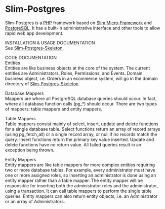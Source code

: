 # Slim-Postgres  
Slim-Postgres is a <a target="_blank" href="https://www.php.net">PHP</a> framework based on <a target="_blank" href="https://www.slimframework.com/">Slim Micro-Framework</a> and <a target="_blank" href="https://www.postgresql.org/">PostgreSQL</a>. It has a built-in administrative interface and other tools to allow rapid web app development.  
  
INSTALLATION & USAGE DOCUMENTATION  
See <a href="https://github.com/it-all/slim-postgres-skeleton">Slim-Postgres-Skeleton</a>.  

CODE DOCUMENTATION  
Entities  
Entities are like business objects at the core of the system. The current entities are Administrators, Roles, Permissions, and Events. Domain business object, i.e. Orders in an ecommerce system, will go in the domain directory of <a href="https://github.com/it-all/slim-postgres-skeleton">Slim-Postgres-Skeleton</a>.  
  
Database Mappers  
Mappers are where all PostgreSQL database queries should occur. In fact, where all database function calls (pg_*) should occur.  There are two types of mappers: table mappers and entity mappers. 
  
Table Mappers  
Table mappers consist mainly of select, insert, update and delete functions for a single database table. Select functions return an array of record arrays (using pg_fetch_all) or a single record array, or null if no records match the query. Insert functions return the primary key value inserted. Update and delete functions have no return value. All failed queries result in an exception being thrown.  

Entity Mappers  
Entity mappers are like table mappers for more complex entities requiring two or more database tables. For example, every administrator must have one or more assigned roles, so inserting an administrator is done using an entity mapper rather than a table mapper. The entity mapper will be responsible for inserting both the administrator roles and the administrator, using a transaction. It can call table mappers to perform the single table queries. Entity mappers can also return entity objects, i.e. an Administrator or an array of Administrators.  
